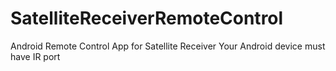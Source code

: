 # SatelliteReceiverRemoteControl
Android Remote Control App for Satellite Receiver
Your Android device must have IR port
